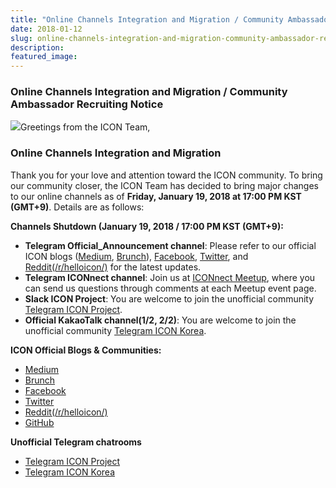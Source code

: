 ```yaml
---
title: "Online Channels Integration and Migration / Community Ambassador Recruiting Notice"
date: 2018-01-12
slug: online-channels-integration-and-migration-community-ambassador-recruiting-notice-4a1fa131a064
description:
featured_image:
---
```


### **Online Channels Integration and Migration / Community Ambassador Recruiting Notice**

![](https://cdn-images-1.medium.com/max/800/1*qLGjn-iAC0UD-YqsoBVNJg.png)Greetings from the ICON Team,

### Online Channels Integration and Migration

Thank you for your love and attention toward the ICON community. To bring our community closer, the ICON Team has decided to bring major changes to our online channels as of **Friday, January 19, 2018 at 17:00 PM KST (GMT+9)**. Details are as follows:

**Channels Shutdown (January 19, 2018 / 17:00 PM KST (GMT+9):**

* **Telegram Official\_Announcement channel**: Please refer to our official ICON blogs ([Medium](https://medium.com/helloiconworld), [Brunch](https://brunch.co.kr/@helloiconworld)), [Facebook](https://www.facebook.com/helloicon/), [Twitter](https://twitter.com/helloiconworld), and [Reddit(/r/helloicon/)](https://www.reddit.com/r/helloicon/) for the latest updates.
* **Telegram ICONnect channel**: Join us at [ICONnect Meetup](https://www.meetup.com/iconnect/members/240574264/), where you can send us questions through comments at each Meetup event page.
* **Slack ICON Project**: You are welcome to join the unofficial community [Telegram ICON Project](https://goo.gl/HL2yc9).
* **Official KakaoTalk channel(1/2, 2/2)**: You are welcome to join the unofficial community [Telegram ICON Korea](https://t.me/iconkorea).

**ICON Official Blogs & Communities:**

* [Medium](https://medium.com/helloiconworld)
* [Brunch](https://brunch.co.kr/@helloiconworld)
* [Facebook](https://www.facebook.com/helloicon/)
* [Twitter](https://twitter.com/helloiconworld)
* [Reddit(/r/helloicon/)](https://www.reddit.com/r/helloicon/)
* [GitHub](https://github.com/theloopkr/loopchain)

**Unofficial Telegram chatrooms**

* [Telegram ICON Project](https://goo.gl/HL2yc9)
* [Telegram ICON Korea](https://t.me/iconkorea)
